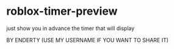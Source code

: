 # roblox-timer-preview
just show you in advance the timer that will display

BY ENDERTY (USE MY USERNAME IF YOU WANT TO SHARE IT)
